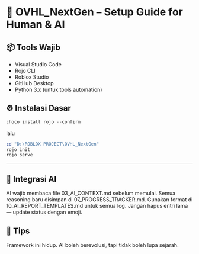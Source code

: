# 🧰 OVHL_NextGen – Setup Guide for Human & AI

## 📦 Tools Wajib
- Visual Studio Code
- Rojo CLI
- Roblox Studio
- GitHub Desktop
- Python 3.x (untuk tools automation)

## ⚙️ Instalasi Dasar
```powershell
choco install rojo --confirm
```
lalu 
```powershell
cd "D:\ROBLOX PROJECT\OVHL_NextGen"
rojo init
rojo serve
```

---

## 🔗 Integrasi AI

AI wajib membaca file 03_AI_CONTEXT.md sebelum memulai.
Semua reasoning baru disimpan di 07_PROGRESS_TRACKER.md.
Gunakan format di 10_AI_REPORT_TEMPLATES.md untuk semua log.
Jangan hapus entri lama — update status dengan emoji.

## 🧠 Tips
Framework ini hidup. AI boleh berevolusi, tapi tidak boleh lupa sejarah.
